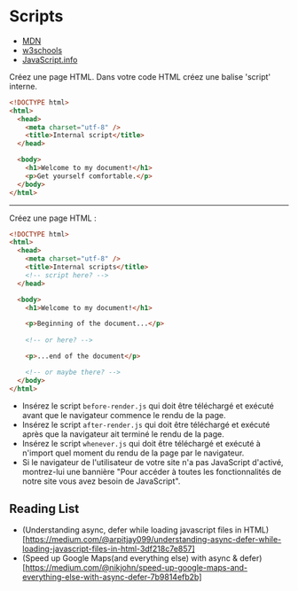 
# Scripts

+ [MDN](https://developer.mozilla.org/en-US/docs/Web/HTML/Element/script)
+ [w3schools](https://www.w3schools.com/tags/tag_script.asp)
+ [JavaScript.info](http://javascript.info/hello-world)

Créez une page HTML. Dans votre code HTML créez une balise 'script' interne.

```html
<!DOCTYPE html>
<html>
  <head>
    <meta charset="utf-8" />
    <title>Internal script</title>
  </head>

  <body>
    <h1>Welcome to my document!</h1>
    <p>Get yourself comfortable.</p>
  </body>
</html>
```

---

Créez une page HTML :

```html
<!DOCTYPE html>
<html>
  <head>
    <meta charset="utf-8" />
    <title>Internal scripts</title>
    <!-- script here? -->
  </head>

  <body>
    <h1>Welcome to my document!</h1>

    <p>Beginning of the document...</p>
    
    <!-- or here? -->

    <p>...end of the document</p>

    <!-- or maybe there? -->
  </body>
</html>
```

+ Insérez le script `before-render.js` qui doit être téléchargé et exécuté avant que le navigateur commence le rendu de la page.
+ Insérez le script `after-render.js` qui doit être téléchargé et exécuté après que la navigateur ait terminé le rendu de la page.
+ Insérez le script `whenever.js` qui doit être téléchargé et exécuté à n'import quel moment du rendu de la page par le navigateur.
+ Si le navigateur de l'utilisateur de votre site n'a pas JavaScript d'activé, montrez-lui une bannière "Pour accéder à toutes les fonctionnalités de notre site vous avez besoin de JavaScript".



<!-- ## async et defer

1. Quel script est téléchargé en premier?
```html
<script src="https://cdn.jsdelivr.net/npm/lodash@4.17.11/lodash.min.js"></script>
<script src="./small-script.js"></script>
```

2. Quel script est téléchargé en premier?
```html
<script async src="https://cdn.jsdelivr.net/npm/lodash@4.17.11/lodash.min.js"></script>
<script async src="./small-script.js"></script>
```

3. Quel script est téléchargé en premier?
```html
<script defer src="https://cdn.jsdelivr.net/npm/lodash@4.17.11/lodash.min.js"></script>
<script defer src="./small-script.js"></script>
```

4. Quel script est téléchargé en premier?
```html
<script async src="./small-script.js"></script>
<script defer src="https://cdn.jsdelivr.net/npm/lodash@4.17.11/lodash.min.js"></script> -->


## Reading List

+ (Understanding async, defer while loading javascript files in HTML)[https://medium.com/@arpitjay099/understanding-async-defer-while-loading-javascript-files-in-html-3df218c7e857]
+ (Speed up Google Maps(and everything else) with async & defer)[https://medium.com/@nikjohn/speed-up-google-maps-and-everything-else-with-async-defer-7b9814efb2b]